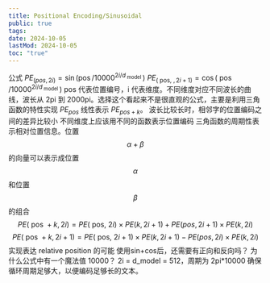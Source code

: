 ```yaml
---
title: Positional Encoding/Sinusoidal
public: true
tags:
date: 2024-10-05
lastMod: 2024-10-05
toc: "true"
---
```


公式
$P E_{(p o s, 2 i)} =\sin \left(\operatorname{pos} / 10000^{2 i / d_{\text { model }}}\right)$
$P E_{(\text { pos, }, 2 i+1)} =\cos \left(\text { pos } / 10000^{2 i / d_{\text { model }}}\right)$
pos 代表位置编号，i 代表维度。不同维度对应不同波长的曲线，波长从 2pi 到 2000pi。选择这个看起来不是很直观的公式，主要是利用三角函数的特性实现 $PE_{pos}$ 线性表示 $PE_{pos+k}$。
波长比较长时，相邻字的位置编码之间的差异比较小
不同维度上应该用不同的函数表示位置编码
三角函数的周期性表示相对位置信息。位置 $$\alpha + \beta$$ 的向量可以表示成位置 $$\alpha$$ 和位置 $$\beta$$ 的组合
$$P E(\text { pos }+k, 2 i)=P E(\text { pos, } 2 i) \times P E(k, 2 i+1)+P E(p o s, 2 i+1) \times P E(k, 2 i) $$
$$P E(\text { pos }+k, 2 i+1)=P E(\text { pos, } 2 i+1) \times P E(k, 2 i+1)-P E(p o s, 2 i) \times P E(k, 2 i)$$
实现表达 relative position 的可能
使用sin+cos后，还需要有正向和反向吗？
为什么公式中有一个魔法值 10000？
2i = d_model = 512，周期为 2pi*10000
确保循环周期足够大，以便编码足够长的文本。